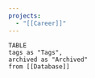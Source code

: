 ```yaml
---
projects:
  - "[[Career]]"
---
```

```dataview
TABLE 
tags as "Tags",
archived as "Archived"
from [[Database]]

```